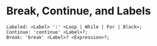 # Break, Continue, and Labels

```musebnf
Labeled: <Label> ':' <Loop | While | For | Block>;
Continue: 'continue' <Label>?;
Break: 'break' <Label>? <Expression>?;
```
